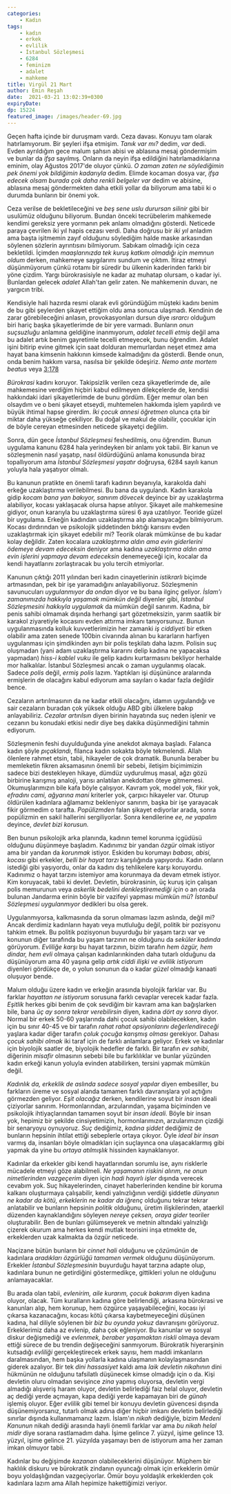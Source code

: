 ```yaml
---
categories: 
    - Kadın
tags: 
    - kadın
    - erkek
    - evlilik
    - İstanbul Sözleşmesi
    - 6284
    - feminizm
    - adalet
    - mahkeme
title: Virgül 21 Mart
author: Emin Reşah
date:  2021-03-21 13:02:39+0300
expiryDate:
dp: 15224
featured_image: /images/header-69.jpg
---
```


Geçen hafta içinde bir duruşmam vardı. Ceza davası. Konuyu tam olarak
hatırlamıyorum. Bir şeyleri ifşa etmişim. *Tanık var mı?* dedim, *var* dedi.
Evden ayrıldığım gece malum şahsın abisi ve ablasına mesaj göndermişim ve
bunlar da *ifşa* sayılmış. Onların da neyin ifşa edildiğini hatırlamadıklarına
eminim, olay Ağustos 2017'de oluyor çünkü. *O zaman zaten ne söylediğimin pek
önemi yok bildiğimin kadarıyla* dedim. Elimde kocaman dosya var, *ifşa edecek
olsam burada çok daha renkli belgeler var* dedim ve abisine, ablasına mesaj
göndermekten daha etkili yollar da biliyorum ama tabii ki o durumda bunların
bir önemi yok. 

Ceza verilse de bekletileceğini ve *beş sene uslu durursan silinir* gibi
bir usulümüz olduğunu biliyorum. Bundan önceki tecrübelerim mahkemede
kendimi gereksiz yere yormanın pek anlamı olmadığını gösterdi. Neticede
paraya çevrilen iki yıl hapis cezası verdi. Daha doğrusu bir *iki yıl*
anladım ama başta işitmemin zayıf olduğunu söylediğim halde maske
arkasından söylenen sözlerin ayrıntısını bilmiyorum. Sabıkam olmadığı için
ceza bekletildi. İçimden *maaşlarınızda tek kuruş katkım olmadığı için
memnun oldum* derken, mahkemeye saygılarımı sundum ve çıktım. İtiraz
etmeyi düşünmüyorum çünkü rotamı bir süredir bu ülkenin kaderinden farklı
bir yöne çizdim. Yargı bürokrasisiyle ne kadar az muhatap olursam, o kadar
iyi. Bunlardan gelecek *adalet* Allah'tan gelir zaten. Ne mahkemenin duvarı, ne
yargıcın tribi. 

Kendisiyle hali hazırda resmi olarak evli göründüğüm müşteki kadını benim
de bu gibi şeylerden şikayet ettiğim oldu ama sonuca ulaşmadı. Kendinin de
zarar görebileceğini anlasın, provokasyonları dursun diye _ısrarcı_
olduğum biri hariç başka şikayetlerimde de bir yere varmadı. Bunların
*onun suçsuzluğu* anlamına geldiğine inanmıyorum, *adalet tecelli etmiş*
değil ama bu adalet artık benim gayretimle tecelli etmeyecek, bunu
öğrendim. Adalet işini bitirip evine gitmek için saat dolduran memurlardan
neşet etmez ama hayat bana kimsenin hakkının kimsede kalmadığını da
gösterdi. Bende onun, onda benim hakkım varsa, nasılsa bir şekilde
ödeşiriz. _Nemo ante mortem beatus_ veya
[3:178](https://www.kuranmeali.com/AyetKarsilastirma.php?sure=3&ayet=178)

*Bürokrasi* kadını koruyor. Takipsizlik verilen ceza şikayetlerimde de,
aile mahkemesine verdiğim hiçbiri kabul edilmeyen dilekçelerde de, kendisi
hakkındaki idari şikayetlerimde de bunu gördüm. Eğer memur olan ben
olsaydım ve o beni şikayet etseydi, muhtemelen hakkımda işlem yapılırdı ve
büyük ihtimal hapse girerdim. *İki çocuk annesi öğretmen* olunca çıta bir
miktar daha yükseğe çekiliyor. Bu doğal ve makul de olabilir, çocuklar
için de böyle cereyan etmesinden neticede şikayetçi değilim. 

Sonra, dün gece *İstanbul Sözleşmesi* feshedilmiş, onu öğrendim. Bunun
uygulama kanunu 6284 hala yerindeyken bir anlamı yok tabii. Bir kanun ve
sözleşmenin nasıl yaşatıp, nasıl öldürdüğünü anlama konusunda biraz
topallıyorum ama *İstanbul Sözleşmesi yaşatır* doğruysa, 6284 sayılı kanun
yoluyla hala yaşatıyor olmalı. 

Bu kanunun pratikte en önemli tarafı kadının beyanıyla, karakolda dahi
erkeğe uzaklaştırma verilebilmesi. Bu bana da uygulandı. Kadın karakola
gidip *kocam bana yan bakıyor, sanırım dövecek* deyince bir ay
uzaklaştırma alabiliyor, kocası yaklaşacak olursa hapse atılıyor. Şikayet
aile mahkemesine gidiyor, onun kararıyla bu uzaklaştırma süresi 6 aya
uzatılıyor. Teoride güzel bir uygulama. Erkeğin kadından uzaklaştırma
alıp alamayacağını bilmiyorum. Kocası dırdırından ve psikolojik
şiddetinden bıktığı karısını evden uzaklaştırmak için şikayet edebilir mi?
Teorik olarak mümkünse de bu kadar kolay değildir. Zaten kocalara
*uzaklaştırma aldın ama evin giderlerini ödemeye devam edeceksin* deniyor
ama kadına *uzaklaştırma aldın ama evin işlerini yapmaya devam edeceksin*
denemeyeceği için, kocalar da kendi hayatlarını zorlaştıracak bu yolu
tercih etmiyorlar. 

Kanunun çıktığı 2011 yılından beri kadın cinayetlerinin _istikrarlı_
biçimde artmasından, pek bir işe yaramadığını anlayabiliyoruz. Sözleşmenin
savunucuları *uygulanmıyor da ondan* diyor ve bu bana ilginç geliyor.
*İslam'ı zamanımızda hakkıyla yaşamak mümkün değil* diyenler gibi,
*İstanbul Sözleşmesini hakkıyla uygulamak* da mümkün değil sanırım.
Kadına, bir penis sahibi olmamak dışında herhangi şart gözetmeksizin,
yarım saatlik bir karakol ziyaretiyle kocasını evden attırma imkanı
tanıyorsunuz. Bunun uygulanmasında kolluk kuvvetlerimizin her zamanki _iş
ciddiyeti_ bir etken olabilir ama zaten senede 100bin civarında alınan bu
kararların harfiyen uygulanması için şimdikinden ayrı bir polis teşkilatı
daha lazım. Polisin suç oluşmadan (yani adam uzaklaştırma kararını delip
kadına ne yapacaksa yapmadan) _hiss-i kablel vuku_ ile gelip kadını
kurtarmasını bekliyor herhalde mor halkalılar. İstanbul Sözleşmesi
ancak o zaman uygulanmış olacak. Sadece _polis_ değil, _ermiş polis_
lazım. Yaptıkları işi düşününce aralarında ermişlerin de olacağını kabul
ediyorum ama sayıları o kadar fazla değildir bence. 

Cezaların artırılmasının da ne kadar etkili olacağını, idamın uygulandığı ve
sair cezaların buradan çok yüksek olduğu ABD gibi ülkelere bakıp anlayabiliriz.
*Cezalar artırılsın* diyen birinin hayatında suç neden işlenir ve cezanın bu
konudaki etkisi nedir diye beş dakika düşünmediğini tahmin ediyorum. 

Sözleşmenin feshi duyulduğunda yine anekdot akmaya başladı. Falanca kadın şöyle
_pıçaklandı_, filanca kadın sokakta böyle tekmelendi. Allah ölenlere rahmet
etsin, tabii, hikayeler de çok dramatik. Bununla beraber bu memleketin fikren
aksamasının önemli bir sebebi, iletişim biçimimizin sadece bizi destekleyen
hikaye, dümdüz uydurulmuş masal, ağzı gözü birbirine karışmış analoji, yarısı
anlatılan anekdottan öteye gitmemesi. Okumuşlarımızın bile kafa böyle
çalışıyor. Kavram yok, model yok, fikir yok, _efradını cami, ağyarına mani_
kriterler yok, çarpıcı hikayeler var. Oturup öldürülen kadınlara ağlamamız
bekleniyor sanırım, başka bir işe yarayacak fikir görmedim o tarafta.
_Popülizmden_ falan şikayet ediyorlar arada, sonra popülizmin en sakil
hallerini sergiliyorlar. Sonra kendilerine _ee, ne yapalım_ deyince, _devlet
bizi korusun._ 

Ben bunun psikolojik arka planında, kadının temel korunma içgüdüsü
olduğunu düşünmeye başladım. Kadınımız bir yandan _özgür_ olmak istiyor
ama bir yandan da _korunmak_ istiyor. Eskiden bu korumayı _babası, abisi,
kocası_ gibi erkekler, _belli bir hayat tarzı_ karşılığında yapıyordu.
Kadın onların istediği gibi yaşıyordu, onlar da kadını dış
tehlikelere karşı koruyordu. Kadınımız o hayat tarzını istemiyor ama
korunmaya da devam etmek istiyor. Kim koruyacak, tabii ki devlet.
Devletin, bürokrasinin, üç kuruş için çalışan polis memurunun veya
_askerlik bedelini denkleştiremediği için_ o an orada bulunan Jandarma
erinin böyle bir vazifeyi yapması mümkün mü? *İstanbul Sözleşmesi
uygulanmıyor* dedikleri bu olsa gerek. 

Uygulanmıyorsa, kalkmasında da sorun olmaması lazım aslında, değil mi?  Ancak
derdimiz kadınların hayatı veya mutluluğu değil, politik bir pozisyonu tahkim
etmek. Bu politik pozisyonun buyurduğu bir yaşam tarzı var ve konunun diğer
tarafında bu yaşam tarzının ne olduğunu da _seküler kadında_ görüyorum.
*Evliliğe karşı* bu hayat tarzının, bizim tarafın _hem özgür, hem dindar, hem
evli_ olmaya çalışan kadınlarınkinden daha tutarlı olduğunu da düşünüyorum ama
40 yaşına gelip _artık ciddi ilişki ve evlilik istiyorum_ diyenleri gördükçe
de, o yolun sonunun da o kadar _güzel_ olmadığı kanaati oluşuyor bende. 

Malum olduğu üzere kadın ve erkeğin arasında biyolojik farklar var. Bu farklar
_hayattan ne istiyorum_ sorusuna farklı cevaplar verecek kadar fazla. _Eşitlik_
herkes gibi benim de çok sevdiğim bir kavram ama kan bağışlarken bile, bana _üç
ay sonra tekrar verebilirsin_ diyen, kadına _dört ay sonra_ diyor. Normal bir
erkek 50-60 yaşlarında dahi çocuk sahibi olabilecekken, kadın için bu sınır
40-45 ve bir tarafın _rahat rahat opsiyonlarını değerlendireceği_ yaşlara kadar
diğer tarafın _çoluk çocuğa karışmış olması_ gerekiyor. Dahası _çocuk sahibi
olmak_ iki taraf için de farklı anlamlara geliyor. Erkek ve kadınlar için
biyolojik saatler de, biyolojik hedefler de farklı. Bir tarafın _ev sahibi_,
diğerinin _misafir_ olmasının sebebi bile bu farklılıklar ve bunlar yüzünden
kadın erkeği kanun yoluyla evinden atabilirken, tersini yapmak mümkün değil. 

*Kadınlık da, erkeklik de aslında sadece sosyal yapılar* diyen embesiller,
bu farkların üreme ve sosyal alanda tamamen farklı davranışlara yol
açtığını görmezden geliyor. _Eşit olacağız_ derken, kendilerine soyut bir
_insan_ ideali çiziyorlar sanırım. Hormonlarından, arzularından, yaşama
biçiminden ve psikolojik ihtiyaçlarından tamamen soyut bir _insan ideali._
Böyle bir insan yok, hepimiz bir şekilde cinsiyetimizin, hormonlarımızın,
arzularımızın çizdiği bir senaryoyu oynuyoruz. _Suç_ dediğimiz, _kadına
şiddet_ dediğimiz de bunların hepsinin ihtilat ettiği sebeplerle ortaya
çıkıyor. Öyle _ideal bir insan_ varmış da, insanları böyle olmadıkları
için suçlayınca ona ulaşacaklarmış gibi yapmak da yine bu _ortaya
atılmışlık_ hissinden kaynaklanıyor. 

Kadınlar da erkekler gibi kendi hayatlarından sorumlu ise, aynı risklerle
mücadele etmeyi göze alabilmeli. *Ne yaşamanın riskini alırım, ne onun
nimetlerinden vazgeçerim* diyen için _hadi hayırlı işler_ dışında verecek
cevabım yok. Suç hikayelerinden, cinayet haberlerinden kendine bir koruma
kalkanı oluşturmaya çalışabilir, kendi yalnızlığının verdiği şiddetle _dünyanın
ne kadar da kötü, erkeklerin ne kadar da iğrenç_ olduğunu tekrar tekrar
anlatabilir ve bunların hepsinin _politik_ olduğunu, üretim ilişkilerinden,
ataerkil düzenden kaynaklandığını söyleyen _nereye çeksen, oraya gider_
teoriler oluşturabilir. Ben de bunları gülümseyerek ve metnin altındaki
yalnızlığı çizerek okurum ama herkes kendi mutlak teorisini inşa etmekte de,
erkeklerden uzak kalmakta da özgür neticede. 

Naçizane bütün bunların bir _cinnet hali_ olduğunu ve _çözümünün_ de
kadınlara _aradıkları özgürlüğü tamamen vermek_ olduğunu düşünüyorum.
Erkekler *İstanbul Sözleşmesinin* buyurduğu hayat tarzına adapte olup,
kadınlara bunun ne getirdiğini göstermedikçe, gittikleri yolun ne olduğunu
anlamayacaklar.

Bu arada olan tabii, *evlenirim, aile kurarım, çocuk bakarım* diyen kadına
oluyor, olacak. Tüm kuralların kadına göre belirlendiği, arkasına bürokrasi ve
kanunları alıp, hem korunup, hem özgürce yaşayabileceğini, kocası iyi çıkarsa
kazanacağını, kocası kötü çıkarsa kaybetmeyeceğini düşünen kadına, hal diliyle
söylenen bir *biz bu oyunda yokuz* davranışını görüyoruz. Erkeklerimiz daha az
evlenip, daha çok eğleniyor. Bu kanunlar ve sosyal diskur değişmediği ve
*evlenmek, beraber yaşamaktan riskli* olmaya devam ettiği sürece de bu trendin
değişeceğini sanmıyorum.  Bürokratik hiyerarşinin kutsadığı _evliliği_
gerçekleştirecek erkek sayısı, hem maddi imkanların daralmasından, hem başka
yollarla kadına ulaşmanın kolaylaşmasından giderek azalıyor. Bir tek _dini
hassasiyet_ kaldı ama _laik devletin nikahının_ dini hükmünün ne olduğunu
tafsilatlı düşünecek kimse olmadığı için o da. Kişi devletin oluru olmadan
sevişince _zina_ yapmış oluyorsa, devletin vergi almadığı alışveriş haram
oluyor, devletin belirlediği faiz helal oluyor, devletin aç dediği yerde
açmayan, kapa dediği yerde kapamayan biri de _günah_ işlemiş oluyor. Eğer
*evlilik* gibi temel bir konuyu devletin güvencesi dışında düşünemiyorsanız,
tutarlı olmak adına diğer hiçbir imkanı devletin belirlediği sınırlar dışında
kullanmamanız lazım. İslam'ın _nikah_ dediğiyle, bizim _Medeni Kanunun_
nikah dediği arasında hayli önemli farklar var ama _bu nikah helal midir_ diye
sorana rastlamadım daha. İşime gelince 7. yüzyıl, işime gelince 13. yüzyıl,
işime gelince 21. yüzyılda yaşamayı ben de istiyorum ama her zaman imkan
olmuyor tabii.

Kadınlar bu değişimde *kazanan* olabileceklerini düşünüyor. Müphem bir haklılık
diskuru ve bürokratik zindanın oyuncağı olmak için erkeklerin ömür boyu
yoldaşlığından vazgeçiyorlar. Ömür boyu yoldaşlık erkeklerden çok kadınlara
lazım ama Allah hepimize hakettiğimizi veriyor. 
